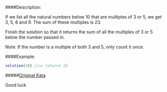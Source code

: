 ####Description:

If we list all the natural numbers below 10 that are multiples of 3 or 5, we get 3, 5, 6 and 9. The sum of these multiples is 23.

Finish the solution so that it returns the sum of all the multiples of 3 or 5 below the number passed in.

Note: If the number is a multiple of both 3 and 5, only count it once.

####Example:

```js
solution(10) //=> returns 23
```

#####[Original Kata](https://www.codewars.com/kata/multiples-of-3-and-5)

Good luck

